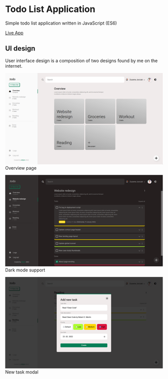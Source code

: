 # Todo List Application
Simple todo list application written in JavaScript (ES6)

[Live App](https://fbiernat.github.io/todo-list/)

## UI design
User interface design is a composition of two designs found by me on the internet.

![User interface demo 1](./dist/assets/demo/screenshot01.png)
Overview page

![User interface demo 2](./dist/assets/demo/screenshot02.png)
Dark mode support

![User interface demo 3](./dist/assets/demo/screenshot03.png)
New task modal